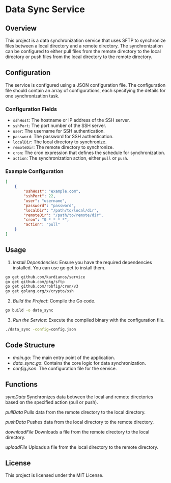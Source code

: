# Data Sync Service

## Overview

This project is a data synchronization service that uses SFTP to synchronize files between a local directory and a remote directory. The synchronization can be configured to either pull files from the remote directory to the local directory or push files from the local directory to the remote directory.

## Configuration

The service is configured using a JSON configuration file. The configuration file should contain an array of configurations, each specifying the details for one synchronization task.

### Configuration Fields

- `sshHost`: The hostname or IP address of the SSH server.
- `sshPort`: The port number of the SSH server.
- `user`: The username for SSH authentication.
- `password`: The password for SSH authentication.
- `localDir`: The local directory to synchronize.
- `remoteDir`: The remote directory to synchronize.
- `cron`: The cron expression that defines the schedule for synchronization.
- `action`: The synchronization action, either `pull` or `push`.

### Example Configuration

```json
[
    {
        "sshHost": "example.com",
        "sshPort": 22,
        "user": "username",
        "password": "password",
        "localDir": "/path/to/local/dir",
        "remoteDir": "/path/to/remote/dir",
        "cron": "0 * * * *",
        "action": "pull"
    }
]
```

## Usage

1. *Install Dependencies*: Ensure you have the required dependencies installed. You can use go get to install them.

```sh
go get github.com/kardianos/service
go get github.com/pkg/sftp
go get github.com/robfig/cron/v3
go get golang.org/x/crypto/ssh
```

2. *Build the Project*: Compile the Go code.

```sh
go build -o data_sync
```

3. *Run the Service*: Execute the compiled binary with the configuration file.

```sh
./data_sync -config=config.json
```

## Code Structure

+ *main.go*: The main entry point of the application.
+ *data_sync.go*: Contains the core logic for data synchronization.
+ *config.json*: The configuration file for the service.

## Functions

*syncData*
Synchronizes data between the local and remote directories based on the specified action (pull or push).

*pullData*
Pulls data from the remote directory to the local directory.

*pushData*
Pushes data from the local directory to the remote directory.

*downloadFile*
Downloads a file from the remote directory to the local directory.

*uploadFile*
Uploads a file from the local directory to the remote directory.

## License
This project is licensed under the MIT License.

